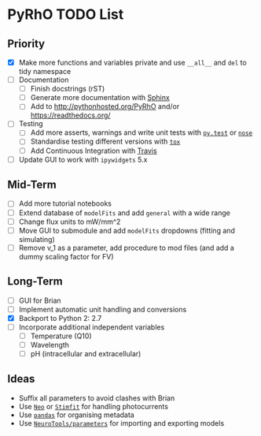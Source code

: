 PyRhO TODO List
===============

Priority
--------
- [x] Make more functions and variables private and use `__all__` and `del` to tidy namespace
- [ ] Documentation
  - [ ] Finish docstrings (rST)
  - [ ] Generate more documentation with [Sphinx](http://sphinx-doc.org/tutorial.html)
  - [ ] Add to http://pythonhosted.org/PyRhO and/or https://readthedocs.org/
- [ ] Testing
  - [ ] Add more asserts, warnings and write unit tests with [`py.test`](http://pytest.org/latest/) or [`nose`](http://nose.readthedocs.org/en/latest/)
  - [ ] Standardise testing different versions with [`tox`](http://tox.readthedocs.org/en/latest/)
  - [ ] Add Continuous Integration with [Travis](https://travis-ci.org/)
- [ ] Update GUI to work with `ipywidgets` 5.x

Mid-Term
--------
- [ ] Add more tutorial notebooks
- [ ] Extend database of `modelFits` and add `general` with a wide range
- [ ] Change flux units to mW/mm^2
- [ ] Move GUI to submodule and add `modelFits` dropdowns (fitting and simulating)
- [ ] Remove v_1 as a parameter, add procedure to mod files (and add a dummy scaling factor for FV)

Long-Term
---------
- [ ] GUI for Brian
- [ ] Implement automatic unit handling and conversions
- [x] Backport to Python 2: 2.7
- [ ] Incorporate additional independent variables
  - [ ] Temperature (Q10)
  - [ ] Wavelength
  - [ ] pH (intracellular and extracellular)

Ideas
-----
* Suffix all parameters to avoid clashes with Brian
* Use [`Neo`](http://pythonhosted.org//neo/index.html) or [`Stimfit`](https://github.com/neurodroid/stimfit) for handling photocurrents
* Use [`pandas`](http://pandas.pydata.org) for organising metadata
* Use [`NeuroTools/parameters`](https://pythonhosted.org/NeuroTools/parameters.html) for importing and exporting models 
